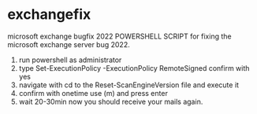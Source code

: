 # exchangefix
microsoft exchange bugfix 2022
POWERSHELL SCRIPT for fixing the microsoft exchange server bug 2022.

1. run powershell as administrator
2. type Set-ExecutionPolicy -ExecutionPolicy RemoteSigned confirm with yes
3. navigate with cd to the Reset-ScanEngineVersion file and execute it
4. confirm with onetime use (m) and press enter
5. wait 20-30min now you should receive your mails again.
